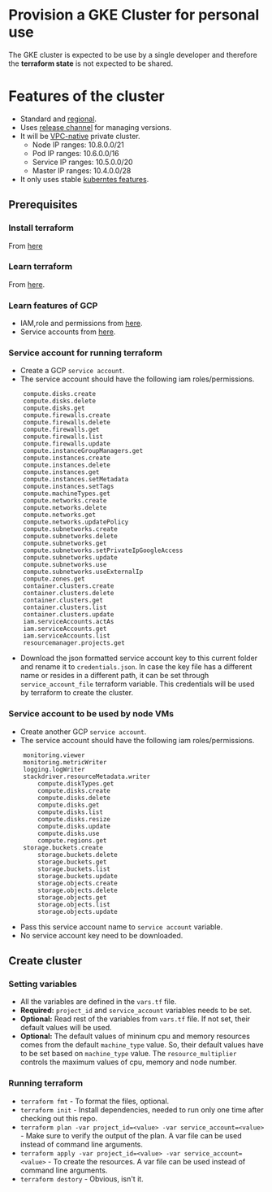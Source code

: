 # Provision a GKE Cluster for personal use 
The GKE cluster is expected to be use by a single developer and therefore the __terraform state__
is not expected to be shared.
# Features of the cluster
* Standard and [regional](https://cloud.google.com/kubernetes-engine/docs/concepts/types-of-clusters?hl=en#regional_clusters).
* Uses [release channel](https://cloud.google.com/kubernetes-engine/docs/concepts/types-of-clusters?hl=en#release_channel) for managing versions.
* It will be
  [VPC-native](https://cloud.google.com/kubernetes-engine/docs/concepts/types-of-clusters?hl=en#vpc-clusters)
  private cluster. 
  * Node IP ranges: 10.8.0.0/21
  * Pod IP ranges: 10.6.0.0/16
  * Service IP ranges: 10.5.0.0/20
  * Master IP ranges: 10.4.0.0/28
* It only uses stable [kuberntes features](https://cloud.google.com/kubernetes-engine/docs/concepts/types-of-clusters?hl=en#kubernetes_features).
## Prerequisites
### Install terraform
From [here](https://www.terraform.io/downloads.html)
### Learn terraform
From [here](https://learn.hashicorp.com/terraform). 
### Learn features of GCP
* IAM,role and permissions from [here](https://cloud.google.com/iam/docs/overview). 
* Service accounts from [here](https://cloud.google.com/iam/docs/service-accounts).
### Service account for running terraform 
* Create a GCP `service account`.
* The service account should have the following iam roles/permissions.
```
    compute.disks.create
    compute.disks.delete
    compute.disks.get
    compute.firewalls.create
    compute.firewalls.delete
    compute.firewalls.get
    compute.firewalls.list
    compute.firewalls.update
    compute.instanceGroupManagers.get
    compute.instances.create
    compute.instances.delete
    compute.instances.get
    compute.instances.setMetadata
    compute.instances.setTags
    compute.machineTypes.get
    compute.networks.create
    compute.networks.delete
    compute.networks.get
    compute.networks.updatePolicy
    compute.subnetworks.create
    compute.subnetworks.delete
    compute.subnetworks.get
    compute.subnetworks.setPrivateIpGoogleAccess
    compute.subnetworks.update
    compute.subnetworks.use
    compute.subnetworks.useExternalIp
    compute.zones.get
    container.clusters.create
    container.clusters.delete
    container.clusters.get
    container.clusters.list
    container.clusters.update
    iam.serviceAccounts.actAs
    iam.serviceAccounts.get
    iam.serviceAccounts.list
    resourcemanager.projects.get
```
* Download the json formatted service account key to this current folder and
  rename it to `credentials.json`. In case the key file has a different name or
  resides in a different path, it can be set through `service_account_file`
  terraform variable. This credentials will be used by terraform to
  create the cluster.
### Service account to be used by node VMs
* Create another GCP `service account`.
* The service account should have the following iam roles/permissions.
```
	monitoring.viewer
	monitoring.metricWriter
	logging.logWriter
	stackdriver.resourceMetadata.writer
        compute.diskTypes.get
        compute.disks.create
        compute.disks.delete
        compute.disks.get
        compute.disks.list
        compute.disks.resize
        compute.disks.update
        compute.disks.use
        compute.regions.get
	storage.buckets.create
    	storage.buckets.delete
    	storage.buckets.get
    	storage.buckets.list
    	storage.buckets.update
    	storage.objects.create
    	storage.objects.delete
    	storage.objects.get
    	storage.objects.list
    	storage.objects.update
```
* Pass this service account name to `service account` variable.
* No service account key need to be downloaded.
## Create cluster
### Setting variables
* All the variables are defined in the `vars.tf` file.
* __Required:__ `project_id` and `service_account` variables needs to be set.  
* __Optional:__ Read rest of the variables from `vars.tf` file. If not set, their
  default values will be used.
* __Optional:__ The default values of mininum cpu and memory resources comes from the default
  `machine_type` value.  So, their default values have to be set based on
  `machine_type` value. The `resource_multiplier` controls the maximum values
  of cpu, memory and node number.
### Running terraform
* `terraform fmt` - To format the files, optional. 
* `terraform init` - Install dependencies, needed to run only one time after
  checking out this repo.
* `terraform plan -var project_id=<value> -var service_account=<value>` - Make
  sure to verify the output of the plan. A var file can be used instead of
  command line arguments.
* `terraform apply -var project_id=<value> -var service_account=<value>` - To
  create the resources. A var file can be used instead of command line
  arguments.
* `terraform destory` - Obvious, isn't it.

